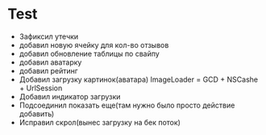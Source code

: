 # Test
- Зафиксил утечки 
- добавил новую ячейку для кол-во отзывов
- добавил обновление таблицы по свайпу
- добавил аватарку
- добавил рейтинг
- Добавил загрузку картинок(аватара) ImageLoader = GCD + NSCashe + UrlSession
- Добавил индикатор загрузки
- Подсоединил показать еще(там нужно было просто действие добавить)
- Исправил скрол(вынес загрузку на бек поток)
